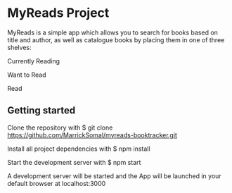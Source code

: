 # MyReads Project

MyReads is a simple app which allows you to search for books based on title and author, as well as catalogue books by placing them in one of three shelves:

Currently Reading

Want to Read

Read

## Getting started

Clone the repository with $ git clone https://github.com/MarrickSomal/myreads-booktracker.git

Install all project dependencies with $ npm install

Start the development server with $ npm start

A development server will be started and the App will be launched in your default browser at localhost:3000